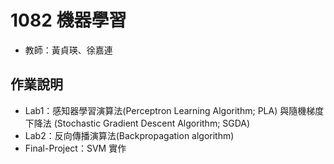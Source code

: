 # 1082 機器學習
* 教師：黃貞瑛、徐嘉連

## 作業說明
* Lab1：感知器學習演算法(Perceptron Learning Algorithm; PLA) 與隨機梯度下降法 (Stochastic Gradient Descent Algorithm; SGDA)
* Lab2：反向傳播演算法(Backpropagation algorithm)
* Final-Project：SVM 實作